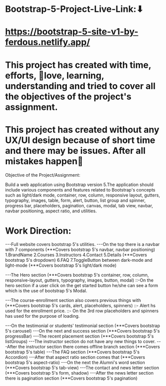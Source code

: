 # Bootstrap-5-Project-Live-Link:⬇
# https://bootstrap-5-site-v1-by-ferdous.netlify.app/

# This project has created with time, efforts, 💜love, learning, understanding and tried to cover all the objectives of the project's assignment.
# This project has created without any UX/UI design because of short time and there may be issues. After all mistakes happen🙂

Objective of the Project/Assignment:

Build a web application using Bootstrap version 5.The application should include various components and features related to Bootstrap's concepts such as light/dark mode, container, row, column, responsive layout, gutters, typography, images, table, form, alert, button, list group and spinner, progress bar, placeholders, pagination, canvas, modal, tab view, navbar, navbar positioning, aspect ratio, and utilities.

# Work Direction:
---Full website covers bootstrap 5's utilities.
---On the top there is a navbar with 7 components (***Covers bootstrap 5's navbar, navbar positioning)
  1.BrandName
  2.Courses
  3.Instructors
  4.Contact
  5.Details  (***Covers bootstrap 5's dropdown)
  6.FAQ
  7.ToggleButton between dark-mode and light-mode (***Covers bootstrap 5's light/dark mode)

  ---The Hero section (***Covers bootstrap 5's container, row, column, responsive-layout, gutters, typography, images, button, modal)
  ::-On the hero section if a user click on the get started button he/she can see a form which is the use of bootstrap 5's Modal.
  
  ---The course-enrollment section also covers previous things with (***Covers bootstrap 5's cards, alert, placeholders, spinners)
  ::- Alert hs used for the enrollment price.
  ::- On the 3rd row placeholders and spinners has used for the purpose of loading.

  ---On the testimonial or students' testimonial section  (***Covers bootstrap 5's carousel)
  ---On the next and success section  (***Covers bootstrap 5's progressBar)
  ---The recent placement section (***Covers bootstrap 5's listGroups)
  ---The instructor section do not have any new things to cover.
  ---After the instructor section there comes offline branch section (***Covers bootstrap 5's table)
  ---The FAQ section (***Covers bootstrap 5's Accordion)
  ---After that aspect ratio section comes that (***Covers bootstrap 5's aspect-ratio)
  ---On the next the Alumni's word section (***Covers bootstrap 5's tab-view)
  ---The contact and news letter section (***Covers bootstrap 5's form, shadow)
  ---After the news letter section there is pagination section (***Covers bootstrap 5's pagination)
